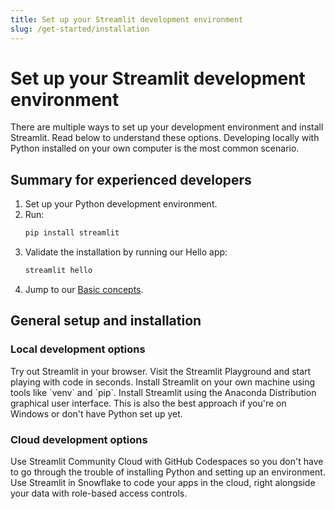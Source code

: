 ```yaml
---
title: Set up your Streamlit development environment
slug: /get-started/installation
---
```


# Set up your Streamlit development environment

There are multiple ways to set up your development environment and install Streamlit. Read below to
understand these options. Developing locally with Python installed on your own computer is the most
common scenario.

## Summary for experienced developers

1. Set up your Python development environment.
2. Run:
   ```bash
   pip install streamlit
   ```
3. Validate the installation by running our Hello app:
   ```bash
   streamlit hello
   ```
4. Jump to our [Basic concepts](/get-started/fundamentals/main-concepts).

## General setup and installation

### Local development options

<p></p>

<InlineCalloutContainer>
    <InlineCallout
        color="orange-70"
        icon="bolt"
        bold="Let me try it out as fast and easy as possible."
        href="/get-started/installation/streamlit-playground"
    >
      Try out Streamlit in your browser. Visit the Streamlit Playground and start playing with code in seconds.
    </InlineCallout>
    <InlineCallout
        color="indigo-70"
        icon="terminal"
        bold="I'm comfortable with the command line."
        href="/get-started/installation/command-line"
    >
        Install Streamlit on your own machine using tools like `venv` and `pip`.
    </InlineCallout>
    <InlineCallout
        color="indigo-70"
        icon="mouse"
        bold="I prefer a graphical interface."
        href="/get-started/installation/anaconda-distribution"
    >
        Install Streamlit using the Anaconda Distribution graphical user interface. This is also the best approach if you're on Windows or
        don't have Python set up yet.
    </InlineCallout>
</InlineCalloutContainer>

### Cloud development options

<p></p>

<InlineCalloutContainer>
    <InlineCallout
        color="lightBlue-70"
        icon="cloud"
        bold="I want a preconfigured, cloud-based Docker environment."
        href="/get-started/installation/community-cloud"
    >
        Use Streamlit Community Cloud with GitHub Codespaces so you don't have to go through the trouble of
        installing Python and setting up an environment.
    </InlineCallout>
    <InlineCallout
        color="lightBlue-70"
        icon="shield"
        bold="I need something secure, controlled, and in the cloud."
        href="/get-started/installation/streamlit-in-snowflake"
    >
        Use Streamlit in Snowflake to code your apps in the cloud, right alongside your data with role-based access controls.
    </InlineCallout>
</InlineCalloutContainer>
